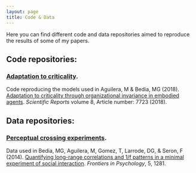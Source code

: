 ```yaml
---
layout: page
title: Code & Data
---
```


Here you can find different code and data repositories aimed to reproduce the results of some of my papers.

## Code repositories:

<div class="posts">
<!--<li itemscope>-->
    <h3>
    <a href="https://github.com/MiguelAguilera/Adaptation-to-criticality-through-organizational-invariance" target="_blank">Adaptation to criticality</a>.
    </h3>
    <p> Code reproducing the models used in Aguilera, M &amp; Bedia, MG (2018). <a href="https://www.nature.com/articles/s41598-018-25925-4#Abs1" target="_blank" rel="noopener noreferrer">Adaptation to criticality through organizational invariance in embodied agents</a>. <i>Scientific Reports </i> volume 8, Article number: 7723 (2018).
<!--</li>-->

<!--<br>-->

</div>

## Data repositories:

<div class="posts">
    <h3>
    <a href="https://github.com/IsaacLab/datasets/tree/master/PerceptualCrossing/data-28-03-2014" target="_blank">Perceptual crossing experiments</a>.
    </h3>
    <p> Data used in Bedia, MG, Aguilera, M, Gomez, T, Larrode, DG, &amp; Seron, F (2014). <a href="https://maguilera0.files.wordpress.com/2014/11/fpsyg-05-01281.pdf" target="_blank" rel="noopener noreferrer">Quantifying long-range correlations and 1/f patterns in a minimal experiment of social interaction</a>. <em>Frontiers in Psychology</em>, 5, 1281.
    
</div>
